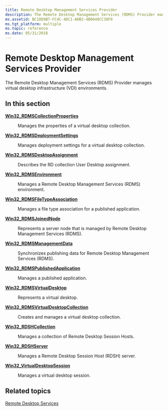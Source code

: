 ```yaml
---
title: Remote Desktop Management Services Provider
description: The Remote Desktop Management Services (RDMS) Provider manages virtual desktop infrastructure (VDI) environments.
ms.assetid: BC1DD9B7-FC4C-4DC1-A0B2-4B0640CC38F0
ms.tgt_platform: multiple
ms.topic: reference
ms.date: 05/31/2018
---
```


# Remote Desktop Management Services Provider

The Remote Desktop Management Services (RDMS) Provider manages virtual desktop infrastructure (VDI) environments.

## In this section

<dl> <dt>

[**Win32\_RDMSCollectionProperties**](win32-rdmscollectionproperties.md)
</dt> <dd>

Manages the properties of a virtual desktop collection.

</dd> <dt>

[**Win32\_RDMSDeploymentSettings**](win32-rdmsdeploymentsettings.md)
</dt> <dd>

Manages deployment settings for a virtual desktop collection.

</dd> <dt>

[**Win32\_RDMSDesktopAssignment**](win32-rdmsdesktopassignment.md)
</dt> <dd>

Describes the RD collection User Desktop assignment.

</dd> <dt>

[**Win32\_RDMSEnvironment**](win32-rdmsenvironment.md)
</dt> <dd>

Manages a Remote Desktop Management Services (RDMS) environment.

</dd> <dt>

[**Win32\_RDMSFileTypeAssociation**](win32-rdmsfiletypeassociation.md)
</dt> <dd>

Manages a file type association for a published application.

</dd> <dt>

[**Win32\_RDMSJoinedNode**](win32-rdmsjoinednode.md)
</dt> <dd>

Represents a server node that is managed by Remote Desktop Management Services (RDMS).

</dd> <dt>

[**Win32\_RDMSManagementData**](win32-rdmsmanagementdata.md)
</dt> <dd>

Synchronizes publishing data for Remote Desktop Management Services (RDMS).

</dd> <dt>

[**Win32\_RDMSPublishedApplication**](win32-rdmspublishedapplication.md)
</dt> <dd>

Manages a published application.

</dd> <dt>

[**Win32\_RDMSVirtualDesktop**](win32-rdmsvirtualdesktop.md)
</dt> <dd>

Represents a virtual desktop.

</dd> <dt>

[**Win32\_RDMSVirtualDesktopCollection**](win32-rdmsvirtualdesktopcollection.md)
</dt> <dd>

Creates and manages a virtual desktop collection.

</dd> <dt>

[**Win32\_RDSHCollection**](win32-rdshcollection.md)
</dt> <dd>

Manages a collection of Remote Desktop Session Hosts.

</dd> <dt>

[**Win32\_RDSHServer**](win32-rdshserver.md)
</dt> <dd>

Manages a Remote Desktop Session Host (RDSH) server.

</dd> <dt>

[**Win32\_VirtualDesktopSession**](win32-virtualdesktopsession.md)
</dt> <dd>

Manages a virtual desktop session.

</dd> </dl>

## Related topics

<dl> <dt>

[Remote Desktop Services](terminal-services-portal.md)
</dt> </dl>

 

 




